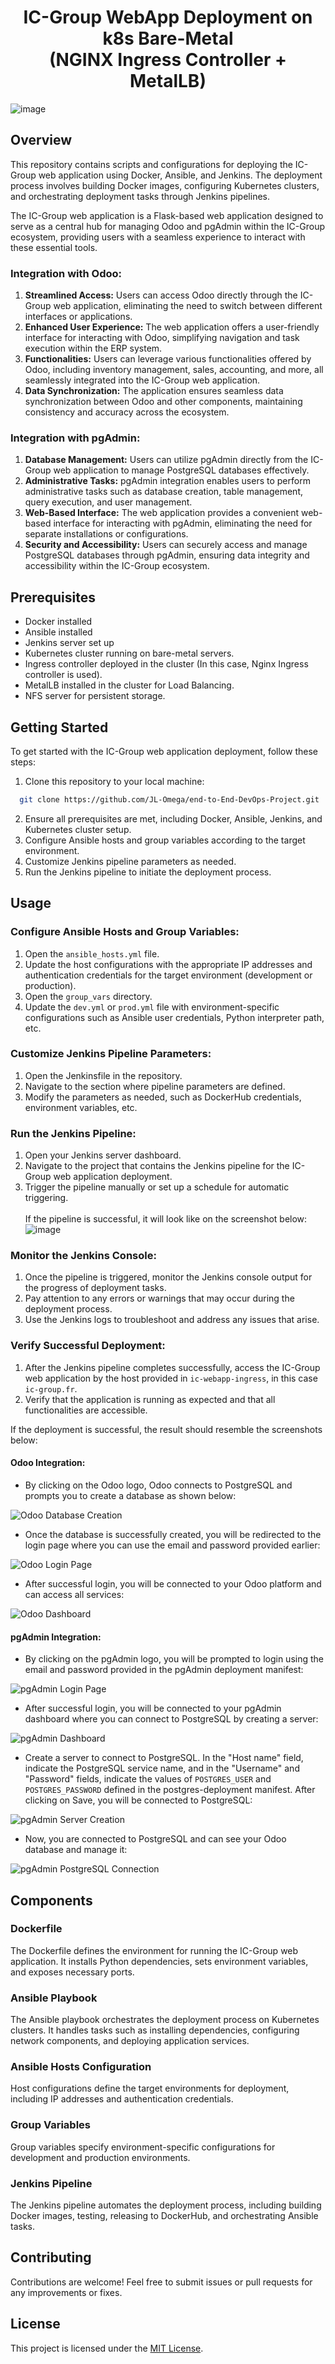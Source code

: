 ﻿<h1 align="center">
  IC-Group WebApp Deployment on k8s Bare-Metal <br>(NGINX Ingress Controller + MetalLB)
</h1>

![image](https://github.com/JL-Omega/end-to-End-DevOps-Project/assets/96908472/d974c453-5d17-4a27-bbf7-d7252e1dd719)

## Overview

This repository contains scripts and configurations for deploying the IC-Group web application using Docker, Ansible, and Jenkins. The deployment process involves building Docker images, configuring Kubernetes clusters, and orchestrating deployment tasks through Jenkins pipelines.

The IC-Group web application is a Flask-based web application designed to serve as a central hub for managing Odoo and pgAdmin within the IC-Group ecosystem, providing users with a seamless experience to interact with these essential tools.

### Integration with Odoo:

1. **Streamlined Access:** Users can access Odoo directly through the IC-Group web application, eliminating the need to switch between different interfaces or applications.
2. **Enhanced User Experience:** The web application offers a user-friendly interface for interacting with Odoo, simplifying navigation and task execution within the ERP system.
3. **Functionalities:** Users can leverage various functionalities offered by Odoo, including inventory management, sales, accounting, and more, all seamlessly integrated into the IC-Group web application.
4. **Data Synchronization:** The application ensures seamless data synchronization between Odoo and other components, maintaining consistency and accuracy across the ecosystem.

### Integration with pgAdmin:

1. **Database Management:** Users can utilize pgAdmin directly from the IC-Group web application to manage PostgreSQL databases effectively.
2. **Administrative Tasks:** pgAdmin integration enables users to perform administrative tasks such as database creation, table management, query execution, and user management.
3. **Web-Based Interface:** The web application provides a convenient web-based interface for interacting with pgAdmin, eliminating the need for separate installations or configurations.
4. **Security and Accessibility:** Users can securely access and manage PostgreSQL databases through pgAdmin, ensuring data integrity and accessibility within the IC-Group ecosystem.


## Prerequisites

- Docker installed
- Ansible installed
- Jenkins server set up
- Kubernetes cluster running on bare-metal servers.
- Ingress controller deployed in the cluster (In this case, Nginx Ingress controller is used).
- MetalLB installed in the cluster for Load Balancing.
- NFS server for persistent storage.

## Getting Started

To get started with the IC-Group web application deployment, follow these steps:

1. Clone this repository to your local machine:
 ```bash
   git clone https://github.com/JL-Omega/end-to-End-DevOps-Project.git
   ```
2. Ensure all prerequisites are met, including Docker, Ansible, Jenkins, and Kubernetes cluster setup.
3. Configure Ansible hosts and group variables according to the target environment.
4. Customize Jenkins pipeline parameters as needed.
5. Run the Jenkins pipeline to initiate the deployment process.

## Usage

### Configure Ansible Hosts and Group Variables:
1. Open the `ansible_hosts.yml` file.
2. Update the host configurations with the appropriate IP addresses and authentication credentials for the target environment (development or production).
3. Open the `group_vars` directory.
4. Update the `dev.yml` or `prod.yml` file with environment-specific configurations such as Ansible user credentials, Python interpreter path, etc.

### Customize Jenkins Pipeline Parameters:
1. Open the Jenkinsfile in the repository.
2. Navigate to the section where pipeline parameters are defined.
3. Modify the parameters as needed, such as DockerHub credentials, environment variables, etc.

### Run the Jenkins Pipeline:
1. Open your Jenkins server dashboard.
2. Navigate to the project that contains the Jenkins pipeline for the IC-Group web application deployment.
3. Trigger the pipeline manually or set up a schedule for automatic triggering.<br><br>
If the pipeline is successful, it will look like on the screenshot below:
![image](https://github.com/JL-Omega/end-to-End-DevOps-Project/assets/96908472/b1e629f3-dce9-45c8-95ab-cd85b5b75161)

### Monitor the Jenkins Console:
1. Once the pipeline is triggered, monitor the Jenkins console output for the progress of deployment tasks.
2. Pay attention to any errors or warnings that may occur during the deployment process.
3. Use the Jenkins logs to troubleshoot and address any issues that arise.

### Verify Successful Deployment:
1. After the Jenkins pipeline completes successfully, access the IC-Group web application by the host provided in `ic-webapp-ingress`, in this case `ic-group.fr`.
2. Verify that the application is running as expected and that all functionalities are accessible.

If the deployment is successful, the result should resemble the screenshots below:

#### Odoo Integration:
- By clicking on the Odoo logo, Odoo connects to PostgreSQL and prompts you to create a database as shown below:

![Odoo Database Creation](https://github.com/JL-Omega/end-to-End-DevOps-Project/assets/96908472/272eabd5-c475-426e-bcb5-9fec85c09e8e)

- Once the database is successfully created, you will be redirected to the login page where you can use the email and password provided earlier:

![Odoo Login Page](https://github.com/JL-Omega/end-to-End-DevOps-Project/assets/96908472/f2568d07-0af4-4c3c-a023-b5236697d16f)

- After successful login, you will be connected to your Odoo platform and can access all services:

![Odoo Dashboard](https://github.com/JL-Omega/end-to-End-DevOps-Project/assets/96908472/070f01a8-5cfd-4378-a168-db3dec20b7a2)

#### pgAdmin Integration:
- By clicking on the pgAdmin logo, you will be prompted to login using the email and password provided in the pgAdmin deployment manifest:

![pgAdmin Login Page](https://github.com/JL-Omega/end-to-End-DevOps-Project/assets/96908472/dabfd9b6-6baa-4dbf-8dde-891e78a659aa)

- After successful login, you will be connected to your pgAdmin dashboard where you can connect to PostgreSQL by creating a server:

![pgAdmin Dashboard](https://github.com/JL-Omega/end-to-End-DevOps-Project/assets/96908472/5e2b6d2d-d2f3-45d2-866c-58afe7a14fd7)

- Create a server to connect to PostgreSQL. In the "Host name" field, indicate the PostgreSQL service name, and in the "Username" and "Password" fields, indicate the values of `POSTGRES_USER` and `POSTGRES_PASSWORD` defined in the postgres-deployment manifest. After clicking on Save, you will be connected to PostgreSQL:

![pgAdmin Server Creation](https://github.com/JL-Omega/end-to-End-DevOps-Project/assets/96908472/a820d77d-a4fd-4d66-987f-60343906d817)

- Now, you are connected to PostgreSQL and can see your Odoo database and manage it:

![pgAdmin PostgreSQL Connection](https://github.com/JL-Omega/end-to-End-DevOps-Project/assets/96908472/7259da63-0993-4544-9cbc-cd7d1e7530c6)




## Components

### Dockerfile

The Dockerfile defines the environment for running the IC-Group web application. It installs Python dependencies, sets environment variables, and exposes necessary ports.

### Ansible Playbook

The Ansible playbook orchestrates the deployment process on Kubernetes clusters. It handles tasks such as installing dependencies, configuring network components, and deploying application services.

### Ansible Hosts Configuration

Host configurations define the target environments for deployment, including IP addresses and authentication credentials.

### Group Variables

Group variables specify environment-specific configurations for development and production environments.

### Jenkins Pipeline

The Jenkins pipeline automates the deployment process, including building Docker images, testing, releasing to DockerHub, and orchestrating Ansible tasks.

## Contributing

Contributions are welcome! Feel free to submit issues or pull requests for any improvements or fixes.

## License

This project is licensed under the [MIT License](LICENSE).
